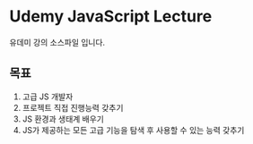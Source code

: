 # Udemy JavaScript Lecture 
유데미 강의 소스파일 입니다.
## 목표
1. 고급 JS 개발자
2. 프로젝트 직접 진행능력 갖추기
3. JS 환경과 생태계 배우기
4. JS가 제공하는 모든 고급 기능을 탐색 후 사용할 수 있는 능력 갖추기

